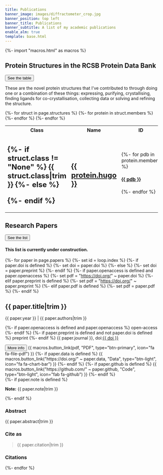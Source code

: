 ```yaml
---
title: Publications
banner_image: images/diffractometer_crop.jpg
banner_position: top left
banner_title: Publications
banner_subtitle: A list of my academic publications
enable_alm: true
template: base.html
---
```


{%- import "macros.html" as macros %}

<h2 class="mb-4">
Protein Structures in the RCSB Protein Data Bank
</h2>
<button class="btn btn-secondary btn-sm me-1 mb-2" type="button"
      data-bs-toggle="collapse" data-bs-target="#collapse-99"
      aria-expanded="false" aria-controls="collapse-99">
    See the table <i class="fa fa-chevron-circle-down ms-1" aria-hidden="true"></i>
</button>
<div id="collapse-99" class="collapse mt-2 overflow-hidden">
<p> These are the novel protein structures that I've contributed to through doing one or a combination of these things: expressing, purifying, crystallising, finding ligands for co-crystallisation, collecting data or solving and refining the structure.
</p>
 
 <table>
 <tr>
    <th>Class</th>
    <th>Name</th>
    <th>ID</th>
    <th>Name</th>
    <th>ID</th>
    <th>Name</th>
    <th>ID</th>
    <th>Name</th>
    <th>ID</th>
  </tr>
{%- for struct in page.structures %}
<tr>
  <td>
  <h2 class="fs-4 mb-1">
  {%- if struct.class != "None" %}
    {{ struct.class|trim }}
  {%- else %}
  <p></p>
  {%- endif %}
  </h2>
  </td>
  {%- for protein in struct.members %}
  <td>
   <h2 class="fs-6 mb-1">
    <a target="_blank" href="https://pubchem.ncbi.nlm.nih.gov/gene/{{ protein.hugo }}">{{ protein.hugo }}</a>
  </h2>
  </td>
   <td>
  {%- for pdb in protein.members %}
   <h4 class="fs-6 mb-1 pr-5">
    <a target="_blank" href="https://www.rcsb.org/structure/{{ pdb }}">{{ pdb }}</a>
  </h4>
  {%- endfor %}
  </td>
  {%- endfor %}
  </td>
</tr>
{%- endfor %}
</table>
</div>

<h2 class="mb-4">
Research Papers
</h2>
<button class="btn btn-secondary btn-sm me-1 mb-2" type="button"
      data-bs-toggle="collapse" data-bs-target="#collapse-98"
      aria-expanded="false" aria-controls="collapse-98">
    See the list <i class="fa fa-chevron-circle-down ms-1" aria-hidden="true"></i>
</button>
<div id="collapse-98" class="collapse mt-2 overflow-hidden">

<h4> This list is currently under construction. 
</h4>

{%- for paper in page.papers %}
  {%- set id = loop.index %}
  {%- if paper.doi is defined %}
    {%- set doi = paper.doi %}
  {%- else %}
    {%- set doi = paper.preprint %}
  {%- endif %}
  {%- if paper.openaccess is defined and paper.openaccess %}
    {%- set pdf = "https://doi.org/" ~ paper.doi %}
  {%- elif paper.preprint is defined %}
    {%- set pdf = "https://doi.org/" ~ paper.preprint %}
  {%- elif paper.pdf is defined %}
    {%- set pdf = paper.pdf %}
  {%- endif %}
<div class="mb-5">
  <h2 class="fs-4 mb-1">
    {{ paper.title|trim }}
  </h2>
  <p class="mb-1">
    <span class="text-muted">{{ paper.year }}</span>
    |
    {{ paper.authors|trim }}
  </p>
  <p class="text-muted fs-6">
    {%- if paper.openaccess is defined and paper.openaccess %}
      <span class="badge bg-success fw-normal me-1">
        <i class="ai ai-open-access me-1" aria-hidden="true"></i>
        open-access
      </span>
    {%- endif %}
    {%- if paper.preprint is defined and not paper.doi is defined %}
      <span class="badge bg-warning text-dark fw-normal me-1">
        preprint
      </span>
    {%- endif %}
    {{ paper.journal }},
    doi:<a target="_blank" href="https://doi.org/{{ doi }}">{{ doi }}</a>
  </p>
  <button class="btn btn-secondary btn-sm me-1 mb-2" type="button"
      data-bs-toggle="collapse" data-bs-target="#collapse-{{ id }}"
      aria-expanded="false" aria-controls="collapse-{{ id }}">
    More info <i class="fa fa-chevron-circle-down ms-1" aria-hidden="true"></i>
  </button>
  {{ macros.button_link(pdf, "PDF", type="btn-primary", icon="fa fa-file-pdf") }}
  {%- if paper.data is defined %}
    {{ macros.button_link("https://doi.org/" ~ paper.data, "Data", type="btn-light", icon="fa fa-chart-bar") }}
  {%- endif %}
  {%- if paper.github is defined %}
    {{ macros.button_link("https://github.com/" ~ paper.github, "Code", type="btn-light", icon="fab fa-github") }}
  {%- endif %}
  <div id="collapse-{{ id }}" class="collapse paper-info mt-2 overflow-hidden">
    {%- if paper.note is defined %}
      <div class="callout callout-note mb-4">
        <p><strong>Note:</strong> {{ paper.note|trim }}</p>
      </div>
    {%- endif %}
    <h3 class="fs-4">Abstract</h3>
    <p>{{ paper.abstract|trim }}</p>
    <h3 class="fs-4">Cite as</h3>
    <blockquote class="mb-4">{{ paper.citation|trim }}</blockquote>
    <h3 class="fs-4 mb-4">Citations</h3>
    <span class="__dimensions_badge_embed__" data-doi="{{ doi }}"></span>
  </div>
</div>
{%- endfor %}
</div>
